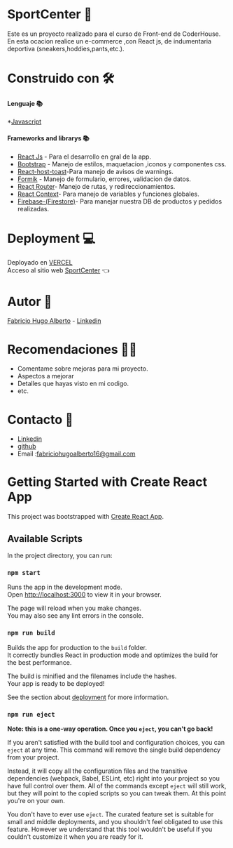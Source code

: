 
# SportCenter 👟

Este es un proyecto realizado para el curso de Front-end de
CoderHouse. 
En esta ocacion realice un e-commerce ,con React js, de indumentaria
deportiva (sneakers,hoddies,pants,etc.).

# Construido con 🛠️
#### Lenguaje 📚
*[Javascript](https://www.javascript.com/)
#### Frameworks and librarys 📚
* [React Js](https://es.reactjs.org/) - Para el desarrollo en gral de la app.
* [Bootstrap](https://getbootstrap.com/) - Manejo de estilos, maquetacion ,iconos y componentes css.
* [React-host-toast](https://react-hot-toast.com/)-Para manejo de avisos de warnings.
* [Formik](https://formik.org/) - Manejo de formulario, errores, validacion de datos.
* [React Router](https://reactrouter.com/)- Manejo de rutas, y redireccionamientos.
* [React Context](https://es.reactjs.org/docs/context.html)- Para manejo de variables y funciones globales.
* [Firebase-(Firestore)](https://firebase.google.com/)- Para manejar nuestra DB de productos y pedidos realizadas.

# Deployment 💻
Deployado en [VERCEL](https://vercel.com)\
Acceso al sitio web [SportCenter](https://sportcenters.vercel.app/) 👈
# Autor 🧑
[Fabricio Hugo Alberto](https://github.com/FabriAlberto) - [Linkedin](https://www.linkedin.com/in/fabricio-alberto-597b17220/)
# Recomendaciones 👨‍🏫

* Comentame sobre mejoras para mi proyecto.
* Aspectos a mejorar
* Detalles que hayas visto en mi codigo.
* etc.

# Contacto 📲
* [Linkedin](https://www.linkedin.com/in/fabricio-alberto-597b17220/)
* [github](https://github.com/FabriAlberto)
* Email :fabriciohugoalberto16@gmail.com

# Getting Started with Create React App

This project was bootstrapped with [Create React App](https://github.com/facebook/create-react-app).

## Available Scripts

In the project directory, you can run:

### `npm start`

Runs the app in the development mode.\
Open [http://localhost:3000](http://localhost:3000) to view it in your browser.

The page will reload when you make changes.\
You may also see any lint errors in the console.



### `npm run build`

Builds the app for production to the `build` folder.\
It correctly bundles React in production mode and optimizes the build for the best performance.

The build is minified and the filenames include the hashes.\
Your app is ready to be deployed!

See the section about [deployment](https://facebook.github.io/create-react-app/docs/deployment) for more information.

### `npm run eject`

**Note: this is a one-way operation. Once you `eject`, you can't go back!**

If you aren't satisfied with the build tool and configuration choices, you can `eject` at any time. This command will remove the single build dependency from your project.

Instead, it will copy all the configuration files and the transitive dependencies (webpack, Babel, ESLint, etc) right into your project so you have full control over them. All of the commands except `eject` will still work, but they will point to the copied scripts so you can tweak them. At this point you're on your own.

You don't have to ever use `eject`. The curated feature set is suitable for small and middle deployments, and you shouldn't feel obligated to use this feature. However we understand that this tool wouldn't be useful if you couldn't customize it when you are ready for it.

